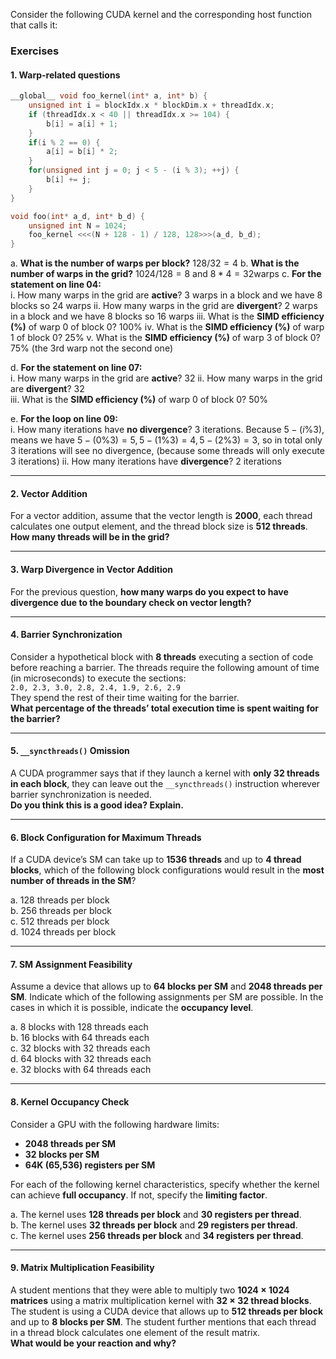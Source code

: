 Consider the following CUDA kernel and the corresponding host function that calls it:

### Exercises

#### 1. Warp-related questions

```c++
__global__ void foo_kernel(int* a, int* b) {
    unsigned int i = blockIdx.x * blockDim.x + threadIdx.x;
    if (threadIdx.x < 40 || threadIdx.x >= 104) {
        b[i] = a[i] + 1;
    }
    if(i % 2 == 0) {
        a[i] = b[i] * 2;
    }
    for(unsigned int j = 0; j < 5 - (i % 3); ++j) {
        b[i] += j;
    }
}

void foo(int* a_d, int* b_d) {
    unsigned int N = 1024;
    foo_kernel <<<(N + 128 - 1) / 128, 128>>>(a_d, b_d);
}
```
a. **What is the number of warps per block?** $128 / 32 = 4$
b. **What is the number of warps in the grid?** $1024/128=8$ and $8 * 4 = 32 \text{warps}$
c. **For the statement on line 04:**  
   i. How many warps in the grid are **active**? 3 warps in a block and we have 8 blocks so 24 warps
   ii. How many warps in the grid are **divergent**? 2 warps in a block and we have 8 blocks so 16 warps
   iii. What is the **SIMD efficiency (%)** of warp 0 of block 0? 100%
   iv. What is the **SIMD efficiency (%)** of warp 1 of block 0? 25%
   v. What is the **SIMD efficiency (%)** of warp 3 of block 0? 75% (the 3rd warp not the second one)

d. **For the statement on line 07:**  
   i. How many warps in the grid are **active**? 32 
   ii. How many warps in the grid are **divergent**? 32  
   iii. What is the **SIMD efficiency (%)** of warp 0 of block 0? 50%  

e. **For the loop on line 09:**  
   i. How many iterations have **no divergence**? 3 iterations. Because $5 - (i \% 3)$, means we have $5 - (0 \% 3) = 5, 5 - (1 \% 3) = 4, 5-(2 \% 3) = 3$, so in total only 3 iterations will see no divergence, (because some threads will only execute 3 iterations)
   ii. How many iterations have **divergence**? 2 iterations 

---

#### 2. Vector Addition
For a vector addition, assume that the vector length is **2000**, each thread calculates one output element, and the thread block size is **512 threads**.  
**How many threads will be in the grid?**

---

#### 3. Warp Divergence in Vector Addition
For the previous question, **how many warps do you expect to have divergence due to the boundary check on vector length?**

---

#### 4. Barrier Synchronization
Consider a hypothetical block with **8 threads** executing a section of code before reaching a barrier. The threads require the following amount of time (in microseconds) to execute the sections:  
`2.0, 2.3, 3.0, 2.8, 2.4, 1.9, 2.6, 2.9`  
They spend the rest of their time waiting for the barrier.  
**What percentage of the threads’ total execution time is spent waiting for the barrier?**

---

#### 5. `__syncthreads()` Omission
A CUDA programmer says that if they launch a kernel with **only 32 threads in each block**, they can leave out the `__syncthreads()` instruction wherever barrier synchronization is needed.  
**Do you think this is a good idea? Explain.**

---

#### 6. Block Configuration for Maximum Threads
If a CUDA device’s SM can take up to **1536 threads** and up to **4 thread blocks**, which of the following block configurations would result in the **most number of threads in the SM**?

a. 128 threads per block  
b. 256 threads per block  
c. 512 threads per block  
d. 1024 threads per block  

---

#### 7. SM Assignment Feasibility
Assume a device that allows up to **64 blocks per SM** and **2048 threads per SM**. Indicate which of the following assignments per SM are possible. In the cases in which it is possible, indicate the **occupancy level**.

a. 8 blocks with 128 threads each  
b. 16 blocks with 64 threads each  
c. 32 blocks with 32 threads each  
d. 64 blocks with 32 threads each  
e. 32 blocks with 64 threads each  

---

#### 8. Kernel Occupancy Check
Consider a GPU with the following hardware limits:  
- **2048 threads per SM**  
- **32 blocks per SM**  
- **64K (65,536) registers per SM**  

For each of the following kernel characteristics, specify whether the kernel can achieve **full occupancy**. If not, specify the **limiting factor**.

a. The kernel uses **128 threads per block** and **30 registers per thread**.  
b. The kernel uses **32 threads per block** and **29 registers per thread**.  
c. The kernel uses **256 threads per block** and **34 registers per thread**.  

---

#### 9. Matrix Multiplication Feasibility
A student mentions that they were able to multiply two **1024 × 1024 matrices** using a matrix multiplication kernel with **32 × 32 thread blocks**. The student is using a CUDA device that allows up to **512 threads per block** and up to **8 blocks per SM**. The student further mentions that each thread in a thread block calculates one element of the result matrix.  
**What would be your reaction and why?**